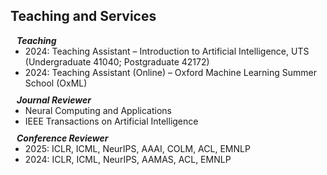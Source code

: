 ## Teaching and Services


<h5 style="margin: 0 10px 0;">Teaching</h5>

<ul style="margin: 0 0 10px;">
  <li>2024: Teaching Assistant – Introduction to Artificial Intelligence, UTS (Undergraduate 41040; Postgraduate 42172)</li>
  <li>2024: Teaching Assistant (Online) – Oxford Machine Learning Summer School (OxML)</li>
</ul>


<h5 style="margin:0 10px 0;">Journal Reviewer</h5>

<ul style="margin:0 0 10px;">
  <li><autocolor>Neural Computing and Applications</autocolor></li>
  <li><autocolor>IEEE Transactions on Artificial Intelligence</autocolor></li>
</ul>

<h5 style="margin:0 10px 0;">Conference Reviewer</h5>
<ul style="margin:0 0 10px;">
  <li><autocolor>2025: ICLR, ICML, NeurIPS, AAAI, COLM, ACL, EMNLP</autocolor></li>
  <li><autocolor>2024: ICLR, ICML, NeurIPS, AAMAS, ACL, EMNLP</autocolor></li>
</ul>